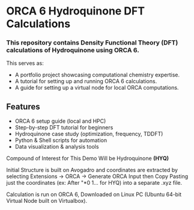 # ORCA 6 Hydroquinone DFT Calculations

### This repository contains Density Functional Theory (DFT) calculations of Hydroquinone using ORCA 6. 

This serves as:

- A portfolio project showcasing computational chemistry expertise.
- A tutorial for setting up and running ORCA 6 calculations.
- A guide for setting up a virtual node for local ORCA computations.

## Features
- ORCA 6 setup guide (local and HPC)  
- Step-by-step DFT tutorial for beginners  
- Hydroquinone case study (optimization, frequency, TDDFT)  
- Python & Shell scripts for automation  
- Data visualization & analysis tools  

Compound of Interest for This Demo Will be Hydroquinone **(HYQ)**

Initial Structure is built on Avogadro and coordinates are extracted by selecting Extensions -> ORCA -> Generate ORCA Input then Copy Pasting just the coordinates (ex: After "*0 1... for HYQ) into a separate .xyz file.

Calculation is run on ORCA 6, Downloaded on Linux PC (Ubuntu 64-bit Virtual Node built on Virtualbox).



